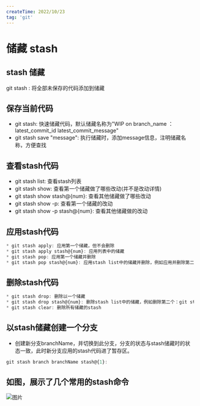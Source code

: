 ```yaml
---
createTime: 2022/10/23
tag: 'git'
---
```

# 储藏 stash

## stash 储藏

git stash : 将全部未保存的代码添加到储藏

## 保存当前代码

* git stash: 快速储藏代码，默认储藏名称为"WIP on branch_name ： latest_commit_id latest_commit_message"
* git stash save "message": 执行储藏时，添加message信息，注明储藏名称，方便查找

## 查看stash代码

* git stash list: 查看stash列表
* git stash show: 查看第一个储藏做了哪些改动(并不是改动详情)
* git stash show stash@{num}: 查看其他储藏做了哪些改动
* git stash show -p: 查看第一个储藏的改动
* git stash show -p stash@{num}: 查看其他储藏做的改动

## 应用stash代码

```javascript
* git stash apply: 应用第一个储藏，但不会删除
* git stash apply stash@{num}: 应用列表中的储藏
* git stash pop: 应用第一个储藏并删除
* git stash pop stash@{num}: 应用stash list中的储藏并删除，例如应用并删除第二个：git stash pop stash@{1}

```

## 删除stash代码

```javascript
* git stash drop: 删除以一个储藏
* git stash drop stash@{num}: 删除stash list中的储藏，例如删除第二个：git stash drop stash@{1}
* git stash clear: 删除所有储藏的stash
```

## 以stash储藏创建一个分支

* 创建新分支branchName，并切换到此分支，分支的状态与stash储藏时的状态一致，此时新分支应用的stash代码进了暂存区。

```javascript
git stash branch branchName stash@{1}:
```

## 如图，展示了几个常用的stash命令

![图片](https://p1-jj.byteimg.com/tos-cn-i-t2oaga2asx/gold-user-assets/2020/1/20/16fc106c4d7d05c8~tplv-t2oaga2asx-zoom-in-crop-mark:4536:0:0:0.awebp)
